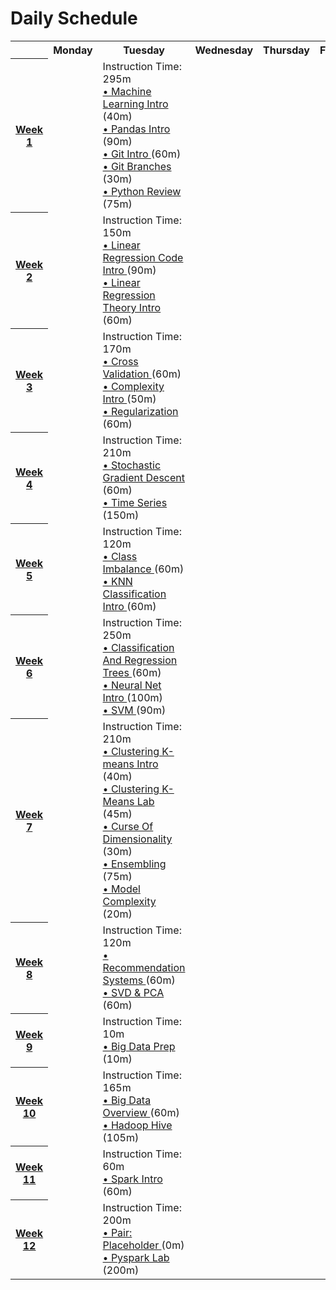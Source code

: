 

# Daily Schedule

<table>
 <tr>
  <th>
  </th>
  <th>
   Monday
  </th>
  <th>
   Tuesday
  </th>
  <th>
   Wednesday
  </th>
  <th>
   Thursday
  </th>
  <th>
   Friday
  </th>
 </tr>
 <tr>
  <th>
   <a href="/schedule/week-01">
    Week 1
   </a>
  </th>
  <td>
  </td>
  <td>
   Instruction Time: 295m
   <br/>
   <a href="/curriculum/ml_intro/machine-learning-intro">
    • Machine Learning Intro
   </a>
   (40m)
   <br/>
   <a href="/curriculum/ml_intro/pandas-intro">
    • Pandas Intro
   </a>
   (90m)
   <br/>
   <a href="/curriculum/ml_intro/git-1">
    • Git Intro
   </a>
   (60m)
   <br/>
   <a href="/curriculum/ml_intro/git-2">
    • Git Branches
   </a>
   (30m)
   <br/>
   <a href="/curriculum/ml_intro/python-review">
    • Python Review
   </a>
   (75m)
   <br/>
  </td>
  <td>
  </td>
  <td>
  </td>
  <td>
  </td>
 </tr>
 <tr>
  <th>
   <a href="/schedule/week-02">
    Week 2
   </a>
  </th>
  <td>
  </td>
  <td>
   Instruction Time: 150m
   <br/>
   <a href="/curriculum/ml_intro/linear-regression-code-intro">
    • Linear Regression Code Intro
   </a>
   (90m)
   <br/>
   <a href="/curriculum/ml_intro/linear-regression-theory-intro">
    • Linear Regression Theory Intro
   </a>
   (60m)
   <br/>
  </td>
  <td>
  </td>
  <td>
  </td>
  <td>
  </td>
 </tr>
 <tr>
  <th>
   <a href="/schedule/week-03">
    Week 3
   </a>
  </th>
  <td>
  </td>
  <td>
   Instruction Time: 170m
   <br/>
   <a href="/curriculum/ml_intro/cross-validation">
    • Cross Validation
   </a>
   (60m)
   <br/>
   <a href="/curriculum/ml_intro/complexity">
    • Complexity Intro
   </a>
   (50m)
   <br/>
   <a href="/curriculum/ml_intro/regularization">
    • Regularization
   </a>
   (60m)
   <br/>
  </td>
  <td>
  </td>
  <td>
  </td>
  <td>
  </td>
 </tr>
 <tr>
  <th>
   <a href="/schedule/week-04">
    Week 4
   </a>
  </th>
  <td>
  </td>
  <td>
   Instruction Time: 210m
   <br/>
   <a href="/curriculum/ml_intro/stochastic-gradient-descent">
    • Stochastic Gradient Descent
   </a>
   (60m)
   <br/>
   <a href="/curriculum/ml_intro/time-series">
    • Time Series
   </a>
   (150m)
   <br/>
  </td>
  <td>
  </td>
  <td>
  </td>
  <td>
  </td>
 </tr>
 <tr>
  <th>
   <a href="/schedule/week-05">
    Week 5
   </a>
  </th>
  <td>
  </td>
  <td>
   Instruction Time: 120m
   <br/>
   <a href="/curriculum/ml_intro/class-imbalance">
    • Class Imbalance
   </a>
   (60m)
   <br/>
   <a href="/curriculum/ml_intro/knn-classification-intro">
    • KNN Classification Intro
   </a>
   (60m)
   <br/>
  </td>
  <td>
  </td>
  <td>
  </td>
  <td>
  </td>
 </tr>
 <tr>
  <th>
   <a href="/schedule/week-06">
    Week 6
   </a>
  </th>
  <td>
  </td>
  <td>
   Instruction Time: 250m
   <br/>
   <a href="/curriculum/ml_intro/classification-and-regression-trees">
    • Classification And Regression Trees
   </a>
   (60m)
   <br/>
   <a href="/curriculum/ml_intro/neural-net-intro">
    • Neural Net Intro
   </a>
   (100m)
   <br/>
   <a href="/curriculum/ml_intro/svm">
    • SVM
   </a>
   (90m)
   <br/>
  </td>
  <td>
  </td>
  <td>
  </td>
  <td>
  </td>
 </tr>
 <tr>
  <th>
   <a href="/schedule/week-07">
    Week 7
   </a>
  </th>
  <td>
  </td>
  <td>
   Instruction Time: 210m
   <br/>
   <a href="/curriculum/ml_intro/clustering-kmeans-intro">
    • Clustering K-means Intro
   </a>
   (40m)
   <br/>
   <a href="/curriculum/ml_intro/clustering-kmeans-lab">
    • Clustering K-Means Lab
   </a>
   (45m)
   <br/>
   <a href="/curriculum/ml_intro/curse-of-dimensionality">
    • Curse Of Dimensionality
   </a>
   (30m)
   <br/>
   <a href="/curriculum/ml_intro/ensembling">
    • Ensembling
   </a>
   (75m)
   <br/>
   <a href="/curriculum/ml_intro/model-complexity">
    • Model Complexity
   </a>
   (20m)
   <br/>
  </td>
  <td>
  </td>
  <td>
  </td>
  <td>
  </td>
 </tr>
 <tr>
  <th>
   <a href="/schedule/week-08">
    Week 8
   </a>
  </th>
  <td>
  </td>
  <td>
   Instruction Time: 120m
   <br/>
   <a href="/curriculum/ml_intro/recommendation-systems">
    • Recommendation Systems
   </a>
   (60m)
   <br/>
   <a href="/curriculum/ml_intro/svd-pca">
    • SVD &amp; PCA
   </a>
   (60m)
   <br/>
  </td>
  <td>
  </td>
  <td>
  </td>
  <td>
  </td>
 </tr>
 <tr>
  <th>
   <a href="/schedule/week-09">
    Week 9
   </a>
  </th>
  <td>
  </td>
  <td>
   Instruction Time: 10m
   <br/>
   <a href="/curriculum/ml_intro/big-data-prep">
    • Big Data Prep
   </a>
   (10m)
   <br/>
  </td>
  <td>
  </td>
  <td>
  </td>
  <td>
  </td>
 </tr>
 <tr>
  <th>
   <a href="/schedule/week-10">
    Week 10
   </a>
  </th>
  <td>
  </td>
  <td>
   Instruction Time: 165m
   <br/>
   <a href="/curriculum/ml_intro/big-data-overview">
    • Big Data Overview
   </a>
   (60m)
   <br/>
   <a href="/curriculum/ml_intro/hadoop-hive">
    • Hadoop Hive
   </a>
   (105m)
   <br/>
  </td>
  <td>
  </td>
  <td>
  </td>
  <td>
  </td>
 </tr>
 <tr>
  <th>
   <a href="/schedule/week-11">
    Week 11
   </a>
  </th>
  <td>
  </td>
  <td>
   Instruction Time: 60m
   <br/>
   <a href="/curriculum/ml_intro/spark-intro">
    • Spark Intro
   </a>
   (60m)
   <br/>
  </td>
  <td>
  </td>
  <td>
  </td>
  <td>
  </td>
 </tr>
 <tr>
  <th>
   <a href="/schedule/week-12">
    Week 12
   </a>
  </th>
  <td>
  </td>
  <td>
   Instruction Time: 200m
   <br/>
   <a href="/pairs/knn">
    • Pair: Placeholder
   </a>
   (0m)
   <br/>
   <a href="/curriculum/ml_intro/pyspark-lab">
    • Pyspark Lab
   </a>
   (200m)
   <br/>
  </td>
  <td>
  </td>
  <td>
  </td>
  <td>
  </td>
 </tr>
</table>


